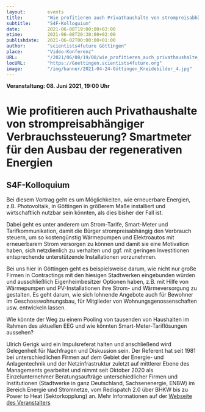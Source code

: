 ```yaml
---
layout:        events
title:         "Wie profitieren auch Privathaushalte von strompreisabhängiger Verbrauchssteuerung? Smartmeter für den Ausbau der regenerativen Energien"
subtitle:      "S4F-Kolloquium"
date:          2021-06-08T19:00:00+02:00
etime:         2021-06-08T20:30:00+02:00
publishdate:   2021-06-02T00:00:00+01:00
author:        "scientists4future Göttingen"
place:         "Video-Konferenz"
URL:           "/2021/06/08/19/00/wie_profitieren_auch_privathaushalte_von_strompreisabhaengiger_verbrauchssteuerung_smartmeter_fuer_den_ausbau_der_regenerativen_energien"
locURL:        "https://Goettingen.scientists4future.org"
image:         "/img/banner/2021-04-24-Göttingen_Kreidebilder_4.jpg"
---
```


**Veranstaltung: 08. Juni 2021, 19:00 Uhr**

Wie profitieren auch Privathaushalte von strompreisabhängiger Verbrauchssteuerung? Smartmeter für den Ausbau der regenerativen Energien
===========

S4F-Kolloquium
-----------
Bei diesem Vortrag geht es um Möglichkeiten, wie erneuerbare Energien, z.B. Photovoltaik, in Göttingen in größerem Maße installiert und wirtschaftlich nutzbar sein könnten, als dies bisher der Fall ist.

Dabei geht es unter anderem um Strom-Tarife, Smart-Meter und Tarifkommunikation, damit die Bürger strompreisabhängig den Verbrauch steuern, um so kostengünstig Wärmepumpen und Elektroautos mit erneuerbarem Strom versorgen zu können und damit sie eine Motivation haben, sich netzdienlich zu verhalten und ggf. mit geringen Investitionen entsprechende unterstützende Installationen vorzunehmen.

Bei uns hier in Göttingen geht es beispielsweise darum, wie nicht nur große Firmen in Contractings mit den hiesigen Stadtwerken eingebunden würden und ausschließlich Eigenheimbesitzer Optionen haben, z.B. mit Hilfe von Wärmepumpen und PV-Installationen ihre Strom- und Wärmeversorgung zu gestalten. Es geht darum, wie sich lohnende Angebote auch für Bewohner im Geschosswohnungsbau, für Mitglieder von Wohnungsgenossenschaften usw. entwickeln lassen.

Wie könnte der Weg zu einem Pooling von tausenden von Haushalten im Rahmen des aktuellen EEG und wie könnten Smart-Meter-Tariflösungen aussehen?

Ulrich Gerigk wird ein Impulsreferat halten und anschließend wird Gelegenheit für Nachfragen und Diskussion sein.
Der Referent hat seit 1981 bei unterschiedlichen Firmen auf dem Gebiet der Energie- und Anlagentechnik und der Netzinfrastruktur zuletzt auf mittlerer Ebene des Managements gearbeitet und nimmt seit Oktober 2020 als Einzelunternehmer Beratungsaufträge unterschiedlicher Firmen und Institutionen (Stadtwerke in ganz Deutschland, Sachsenenergie, ENBW) im Bereich Energie und Stromnetze, vom Redispatch 2.0 über BHKW bis zu Power to Heat (Sektorkopplung) an.
Mehr Informationen auf der [Webseite des Veranstalters](https://Goettingen.scientists4future.org)
